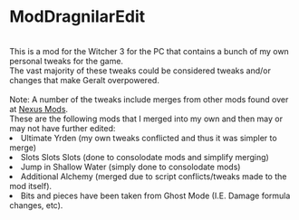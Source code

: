 # ModDragnilarEdit
</br>
This is a mod for the Witcher 3 for the PC that contains a bunch of my own personal tweaks for the game.
</br>
The vast majority of these tweaks could be considered tweaks and/or changes that make Geralt overpowered. 
</br>
</br>
Note: A number of the tweaks include merges from other mods found over at <a href="https://www.nexusmods.com/witcher3/">Nexus Mods</A>.
<br>
These are the following mods that I merged into my own and then may or may not have further edited:
<br>
<list>
<li>Ultimate Yrden (my own tweaks conflicted and thus it was simpler to merge)</li>
<li>Slots Slots Slots (done to consolodate mods and simplify merging)</li>
<li>Jump in Shallow Water (simply done to consolodate mods)</li>
<li>Additional Alchemy (merged due to script conflicts/tweaks made to the mod itself).</li>
<li>Bits and pieces have been taken from Ghost Mode (I.E. Damage formula changes, etc).</li>
</list>

